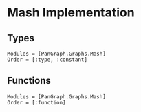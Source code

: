 # Mash Implementation

## Types
```@autodocs
Modules = [PanGraph.Graphs.Mash]
Order = [:type, :constant]
```

## Functions
```@autodocs
Modules = [PanGraph.Graphs.Mash]
Order = [:function]
```
